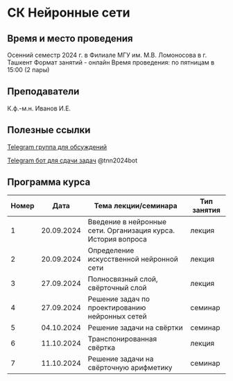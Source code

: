 # СК Нейронные сети

## Время и место проведения
Осенний семестр 2024 г. в Филиале МГУ им. М.В. Ломоносова в г. Ташкент
Формат занятий - онлайн
Время проведения: по пятницам в 15:00 (2 пары)

## Преподаватели
К.ф.-м.н. Иванов И.Е.

## Полезные ссылки

[Telegram группа для обсуждений](https://t.me/+LYQeNq5pF_wxN2Yy)


[Telegram бот для сдачи задач](t.me/tnn2024bot) @tnn2024bot

## <a name="program" /> Программа курса 
| Номер         | Дата         | Тема лекции/семинара                                  | Тип занятия |
| ------------- | -------------| -------------                                          |  -------------|
| 1 |  20.09.2024   |  Введение в нейронные сети. Организация курса. История вопроса    | лекция        |
| 2 |  20.09.2024   |  Определение искусственной нейронной сети                         | лекция        |
| 3 |  27.09.2024   |  Полносвязный слой, свёрточный слой                               | лекция        |
| 4 |  27.09.2024   |  Решение задач по проектированию нейронных сетей                  | семинар       |
| 5 |  04.10.2024   |  Решение задачи на свёртки                                        | семинар       |
| 6 |  11.10.2024   |  Транспонированная свёртка                                        | лекция        |
| 7 |  11.10.2024   |  Решение задачи на свёрточную арифметику                          | семинар       |
